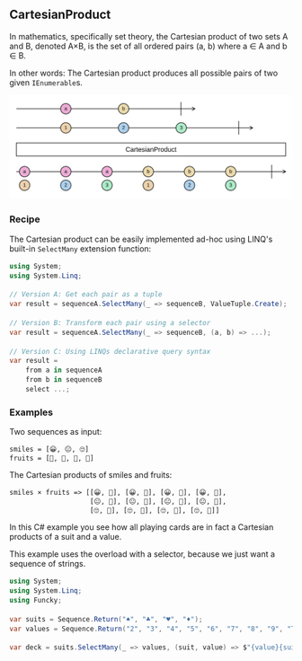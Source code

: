 ## CartesianProduct

In mathematics, specifically set theory, the Cartesian product of two sets A and B, denoted A×B,
is the set of all ordered pairs (a, b) where a ∈ A and b ∈ B.

In other words: The Cartesian product produces all possible pairs of two given `IEnumerable`s.

![cartesian-product with marbles](cartesian-product.svg "Marble me!")

### Recipe
The Cartesian product can be easily implemented ad-hoc using LINQ's built-in `SelectMany` extension function:

```cs
using System;
using System.Linq;

// Version A: Get each pair as a tuple
var result = sequenceA.SelectMany(_ => sequenceB, ValueTuple.Create);

// Version B: Transform each pair using a selector
var result = sequenceA.SelectMany(_ => sequenceB, (a, b) => ...);

// Version C: Using LINQs declarative query syntax
var result =
    from a in sequenceA
    from b in sequenceB
    select ...;
```


### Examples

Two sequences as input:

```
smiles = [😀, 😐, 🙄]
fruits = [🍉, 🍌, 🍇, 🍓]
```

The Cartesian products of smiles and fruits:

```
smiles × fruits => [[😀, 🍉], [😀, 🍌], [😀, 🍇], [😀, 🍓],
                    [😐, 🍉], [😐, 🍌], [😐, 🍇], [😐, 🍓],
				    [🙄, 🍉], [🙄, 🍌], [🙄, 🍇], [🙄, 🍓]]
```

In this C# example you see how all playing cards are in fact a Cartesian products of a suit and a value.

This example uses the overload with a selector, because we just want a sequence of strings.

```cs
using System;
using System.Linq;
using Funcky;

var suits = Sequence.Return("♠", "♣", "♥", "♦");
var values = Sequence.Return("2", "3", "4", "5", "6", "7", "8", "9", "T", "J", "Q", "K", "A");

var deck = suits.SelectMany(_ => values, (suit, value) => $"{value}{suit}");
```
